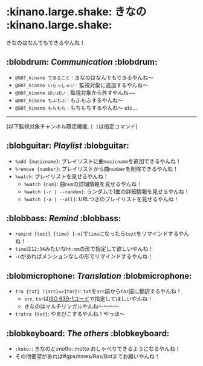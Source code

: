 # :kinano.large.shake: きなの :kinano.large.shake:
きなのはなんでもできるやんね！

## :blobdrum: *Communication* :blobdrum:
- `@BOT_kinano できること` : きなのはなんでもできるやんね～
- `@BOT_kinano いらっしゃい` : 監視対象に追加するやんね～
- `@BOT_kinano ばいばい` : 監視対象から外すやんね~~
- `@BOT_kinano もふもふ` : もふもふするやんね～
- `@BOT_kinano もちもち` : もちもちするやんね～
  etc...

-----

(以下監視対象チャンネル限定機能, `[ ]`は指定コマンド)

## :blobguitar: *Playlist* :blobguitar:
- `%add {musicname}`: プレイリストに曲`musicname`を追加できるやんね！
- `%remove {number}`: プレイリストから曲`number`を削除できるやんね！
- `%watch`: プレイリストを見せるやんね！
  - `%watch {num}`: 曲`num`の詳細情報を見せるやんね！
  - `%watch [-r | --random]`: ランダムで1曲の詳細情報を見せるやんね！
  - `%watch [-a | --all]`: URLつきのプレイリストを見せるやんね！

## :blobbass: *Remind* :blobbass:
- `remind {text} {time} [-n]`で`time`になったら`text`をリマインドするやんね！
- `time`は`12:34`みたいな`hh:mm`の形で指定して欲しいやんね！
- `-n`があればメンションなしの形でリマインドするやんね！

## :blobmicrophone: *Translation* :blobmicrophone:
- `tra {txt} ({src}=>{tar})`: `txt`を`src`語から`tar`語に翻訳するやんね！
    - `src`, `tar`は[ISO 639-1コード](https://ja.wikipedia.org/wiki/ISO_639-1%E3%82%B3%E3%83%BC%E3%83%89%E4%B8%80%E8%A6%A7)で指定してほしいやんね！
    - きなのはマルチリンガルやんね～～～～
- `tratra {txt}`: やまびこするやんね！やっほ～

## :blobkeyboard: *The others* :blobkeyboard:
- `:koko:`: きなのと:motto::motto:おしゃべりできるようになるやんね！
- その他要望があれば#gps/times/Ras/Botまでお願いやんね！
